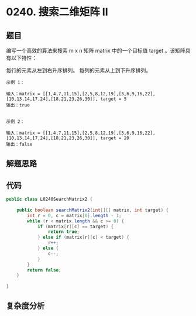 # 0240. 搜索二维矩阵 II

## 题目
编写一个高效的算法来搜索 m x n 矩阵 matrix 中的一个目标值 target 。该矩阵具有以下特性：

每行的元素从左到右升序排列。
每列的元素从上到下升序排列。

```
示例 1：

输入：matrix = [[1,4,7,11,15],[2,5,8,12,19],[3,6,9,16,22],[10,13,14,17,24],[18,21,23,26,30]], target = 5
输出：true


示例 2：

输入：matrix = [[1,4,7,11,15],[2,5,8,12,19],[3,6,9,16,22],[10,13,14,17,24],[18,21,23,26,30]], target = 20
输出：false
```

## 解题思路


## 代码
```java
public class L0240SearchMatrix2 {
        
    public boolean searchMatrix2(int[][] matrix, int target) {
        int r = 0, c = matrix[0].length - 1;
        while (r < matrix.length && c >= 0) {
            if (matrix[r][c] == target) {
                return true;
            } else if (matrix[r][c] < target) {
                r++;
            } else {
                c--;
            }
        }
        return false;
    }
    
}
```

## 复杂度分析

